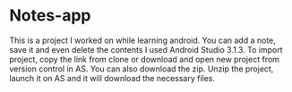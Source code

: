 # Notes-app
This is a project I worked on while learning android. You can add a note, save it and even delete the contents
I used Android Studio 3.1.3.
To import project, copy the link from clone or download and open new project from version control in AS.
You can also download the zip. Unzip the project, launch it on AS and it will download the necessary files.


